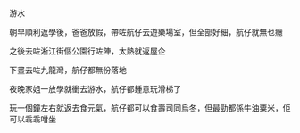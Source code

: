 游水

朝早順利返學後，爸爸放假，帶咗航仔去遊樂場室，但全部好細，航仔就無乜癮

之後去咗淅江街個公園行咗陣，太熱就返屋企

下晝去咗九龍灣，航仔都無份落地

夜晚家姐一放學就衝去游水，航仔都鍾意玩滑梯了

玩一個鐘左右就返去食元氣，航仔都可以食壽司同烏冬，但最勁都係牛油粟米，佢可以乖乖咁坐
